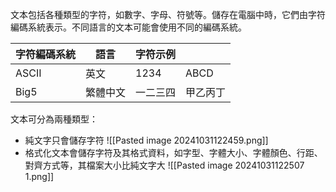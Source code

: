 文本包括各種類型的字符，如數字、字母、符號等。儲存在電腦中時，它們由字符編碼系統表示。不同語言的文本可能會使用不同的編碼系統。

| 字符編碼系統 | 語言   | 字符示例 |      |
| ------ | ---- | ---- | ---- |
| ASCII  | 英文   | 1234 | ABCD |
| Big5   | 繁體中文 | 一二三四 | 甲乙丙丁 |
文本可分為兩種類型：
- 純文字只會儲存字符
![[Pasted image 20241031122459.png]]
- 格式化文本會儲存字符及其格式資料，如字型、字體大小、字體顏色、行距、對齊方式等，其檔案大小比純文字大
![[Pasted image 20241031122507 1.png]]
